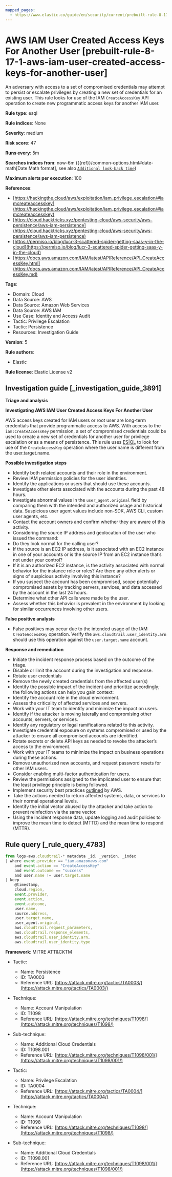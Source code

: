 ```yaml
---
mapped_pages:
  - https://www.elastic.co/guide/en/security/current/prebuilt-rule-8-17-1-aws-iam-user-created-access-keys-for-another-user.html
---
```


# AWS IAM User Created Access Keys For Another User [prebuilt-rule-8-17-1-aws-iam-user-created-access-keys-for-another-user]

An adversary with access to a set of compromised credentials may attempt to persist or escalate privileges by creating a new set of credentials for an existing user. This rule looks for use of the IAM `CreateAccessKey` API operation to create new programmatic access keys for another IAM user.

**Rule type**: esql

**Rule indices**: None

**Severity**: medium

**Risk score**: 47

**Runs every**: 5m

**Searches indices from**: now-6m ({{ref}}/common-options.html#date-math[Date Math format], see also [`Additional look-back time`](docs-content://solutions/security/detect-and-alert/create-detection-rule.md#rule-schedule))

**Maximum alerts per execution**: 100

**References**:

* [https://hackingthe.cloud/aws/exploitation/iam_privilege_escalation/#iamcreateaccesskey](https://hackingthe.cloud/aws/exploitation/iam_privilege_escalation/#iamcreateaccesskey)
* [https://cloud.hacktricks.xyz/pentesting-cloud/aws-security/aws-persistence/aws-iam-persistence](https://cloud.hacktricks.xyz/pentesting-cloud/aws-security/aws-persistence/aws-iam-persistence)
* [https://permiso.io/blog/lucr-3-scattered-spider-getting-saas-y-in-the-cloud](https://permiso.io/blog/lucr-3-scattered-spider-getting-saas-y-in-the-cloud)
* [https://docs.aws.amazon.com/IAM/latest/APIReference/API_CreateAccessKey.html](https://docs.aws.amazon.com/IAM/latest/APIReference/API_CreateAccessKey.md)

**Tags**:

* Domain: Cloud
* Data Source: AWS
* Data Source: Amazon Web Services
* Data Source: AWS IAM
* Use Case: Identity and Access Audit
* Tactic: Privilege Escalation
* Tactic: Persistence
* Resources: Investigation Guide

**Version**: 5

**Rule authors**:

* Elastic

**Rule license**: Elastic License v2

## Investigation guide [_investigation_guide_3891]

**Triage and analysis**

**Investigating AWS IAM User Created Access Keys For Another User**

AWS access keys created for IAM users or root user are long-term credentials that provide programmatic access to AWS. With access to the `iam:CreateAccessKey` permission, a set of compromised credentials could be used to create a new set of credentials for another user for privilege escalation or as a means of persistence. This rule uses [ES|QL](docs-content://solutions/security/detect-and-alert/create-detection-rule.md#create-esql-rule) to look for use of the `CreateAccessKey` operation where the user.name is different from the user.target.name.

**Possible investigation steps**

* Identify both related accounts and their role in the environment.
* Review IAM permission policies for the user identities.
* Identify the applications or users that should use these accounts.
* Investigate other alerts associated with the accounts during the past 48 hours.
* Investigate abnormal values in the `user_agent.original` field by comparing them with the intended and authorized usage and historical data. Suspicious user agent values include non-SDK, AWS CLI, custom user agents, etc.
* Contact the account owners and confirm whether they are aware of this activity.
* Considering the source IP address and geolocation of the user who issued the command:
* Do they look normal for the calling user?
* If the source is an EC2 IP address, is it associated with an EC2 instance in one of your accounts or is the source IP from an EC2 instance that’s not under your control?
* If it is an authorized EC2 instance, is the activity associated with normal behavior for the instance role or roles? Are there any other alerts or signs of suspicious activity involving this instance?
* If you suspect the account has been compromised, scope potentially compromised assets by tracking servers, services, and data accessed by the account in the last 24 hours.
* Determine what other API calls were made by the user.
* Assess whether this behavior is prevalent in the environment by looking for similar occurrences involving other users.

**False positive analysis**

* False positives may occur due to the intended usage of the IAM `CreateAccessKey` operation. Verify the `aws.cloudtrail.user_identity.arn` should use this operation against the `user.target.name` account.

**Response and remediation**

* Initiate the incident response process based on the outcome of the triage.
* Disable or limit the account during the investigation and response.
* Rotate user credentials
* Remove the newly created credentials from the affected user(s)
* Identify the possible impact of the incident and prioritize accordingly; the following actions can help you gain context:
* Identify the account role in the cloud environment.
* Assess the criticality of affected services and servers.
* Work with your IT team to identify and minimize the impact on users.
* Identify if the attacker is moving laterally and compromising other accounts, servers, or services.
* Identify any regulatory or legal ramifications related to this activity.
* Investigate credential exposure on systems compromised or used by the attacker to ensure all compromised accounts are identified.
* Rotate secrets or delete API keys as needed to revoke the attacker’s access to the environment.
* Work with your IT teams to minimize the impact on business operations during these actions.
* Remove unauthorized new accounts, and request password resets for other IAM users.
* Consider enabling multi-factor authentication for users.
* Review the permissions assigned to the implicated user to ensure that the least privilege principle is being followed.
* Implement security best practices [outlined](https://aws.amazon.com/premiumsupport/knowledge-center/security-best-practices/) by AWS.
* Take the actions needed to return affected systems, data, or services to their normal operational levels.
* Identify the initial vector abused by the attacker and take action to prevent reinfection via the same vector.
* Using the incident response data, update logging and audit policies to improve the mean time to detect (MTTD) and the mean time to respond (MTTR).


## Rule query [_rule_query_4783]

```js
from logs-aws.cloudtrail-* metadata _id, _version, _index
| where event.provider == "iam.amazonaws.com"
    and event.action == "CreateAccessKey"
    and event.outcome == "success"
    and user.name != user.target.name
| keep
    @timestamp,
    cloud.region,
    event.provider,
    event.action,
    event.outcome,
    user.name,
    source.address,
    user.target.name,
    user_agent.original,
    aws.cloudtrail.request_parameters,
    aws.cloudtrail.response_elements,
    aws.cloudtrail.user_identity.arn,
    aws.cloudtrail.user_identity.type
```

**Framework**: MITRE ATT&CKTM

* Tactic:

    * Name: Persistence
    * ID: TA0003
    * Reference URL: [https://attack.mitre.org/tactics/TA0003/](https://attack.mitre.org/tactics/TA0003/)

* Technique:

    * Name: Account Manipulation
    * ID: T1098
    * Reference URL: [https://attack.mitre.org/techniques/T1098/](https://attack.mitre.org/techniques/T1098/)

* Sub-technique:

    * Name: Additional Cloud Credentials
    * ID: T1098.001
    * Reference URL: [https://attack.mitre.org/techniques/T1098/001/](https://attack.mitre.org/techniques/T1098/001/)

* Tactic:

    * Name: Privilege Escalation
    * ID: TA0004
    * Reference URL: [https://attack.mitre.org/tactics/TA0004/](https://attack.mitre.org/tactics/TA0004/)

* Technique:

    * Name: Account Manipulation
    * ID: T1098
    * Reference URL: [https://attack.mitre.org/techniques/T1098/](https://attack.mitre.org/techniques/T1098/)

* Sub-technique:

    * Name: Additional Cloud Credentials
    * ID: T1098.001
    * Reference URL: [https://attack.mitre.org/techniques/T1098/001/](https://attack.mitre.org/techniques/T1098/001/)



